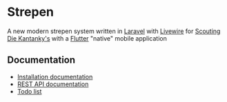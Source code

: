 # Strepen
A new modern strepen system written in [Laravel](https://laravel.com/) with [Livewire](https://laravel-livewire.com/) for [Scouting Die Kantanky's](https://www.diekantankys.nl/) with a [Flutter](https://flutter.dev/) "native" mobile application

## Documentation
- [Installation documentation](docs/installation.md)
- [REST API documentation](docs/api.md)
- [Todo list](docs/todo.md)
